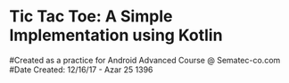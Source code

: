 # Tic Tac Toe: A Simple Implementation using Kotlin
#Created as a practice for Android Advanced Course @ Sematec-co.com
#Date Created: 12/16/17 - Azar 25 1396
